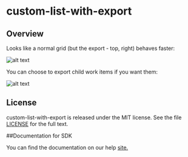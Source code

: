 custom-list-with-export
=========================

## Overview

Looks like a normal grid (but the export - top, right) behaves faster:

![alt text](https://github.com/nikantonelli/custom-list-with-export/blob/master/images/portfolioitems.png)


You can choose to export child work items if you want them:

![alt text](https://github.com/nikantonelli/custom-list-with-export/blob/master/images/settings.png)

## License

custom-list-with-export is released under the MIT license.  See the file [LICENSE](./LICENSE) for the full text.

##Documentation for SDK

You can find the documentation on our help [site.](https://help.rallydev.com/apps/2.1/doc/)
